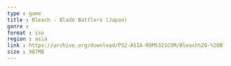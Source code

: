 ```yaml
---
type : game
title : Bleach - Blade Battlers (Japan)
genre : 
format : iso
region : asia
link : https://archive.org/download/PS2-ASIA-ROMS321COM/Bleach%20-%20Blade%20Battlers%20%28Japan%29.7z
size : 987MB
---
```

